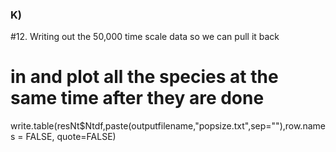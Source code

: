 
### K)
#12. Writing out the 50,000 time scale data so we can pull it back 
# in and plot all the species at the same time after they are done
write.table(resNt$Ntdf,paste(outputfilename,"popsize.txt",sep=""),row.names = FALSE, quote=FALSE)
```